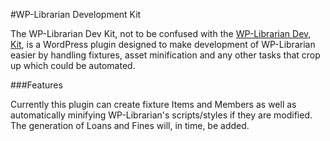 #WP-Librarian Development Kit

The WP-Librarian Dev Kit, not to be confused with the [WP-Librarian Dev, Kit](https://github.com/kittsville), is a WordPress plugin designed to make development of WP-Librarian easier by handling fixtures, asset minification and any other tasks that crop up which could be automated.

###Features

Currently this plugin can create fixture Items and Members as well as automatically minifying WP-Librarian's scripts/styles if they are modified. The generation of Loans and Fines will, in time, be added.
